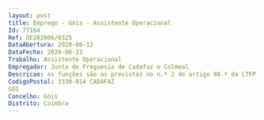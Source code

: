 ```yaml
--- 
layout: post
title: Emprego - Góis - Assistente Operacional
Id: 77164
Ref: OE202006/0325
DataAbertura: 2020-06-12
DataFecho: 2020-06-23
Trabalho: Assistente Operacional
Empregador: Junta de Freguesia de Cadafaz e Colmeal
Descricao: as funções são as previstas no n.º 2 do artigo 88.º da LTFP e as atinentes a sapador florestal (conforme estão descritas no artigo 3.º do Decreto Lei n.º 8 2017, de 9 de janeiro), implicando, também, a condução de viaturas ligeiras, designadamente, para transporte de pessoas e bens, incluindo a responsabilidade pelas operações de cargas e descargas. A descrição de funções, não prejudica a atribuição aos trabalhadores de tarefas, não expressamente mencionadas, que lhes sejam afins ou funcionalmente ligadas, para as quais detenham qualificação profissional adequada e não impliquem desvalorização profissional.
CodigoPostal: 3330-014 CADAFAZ
GOI
Concelho: Góis
Distrito: Coimbra
--- 
```

